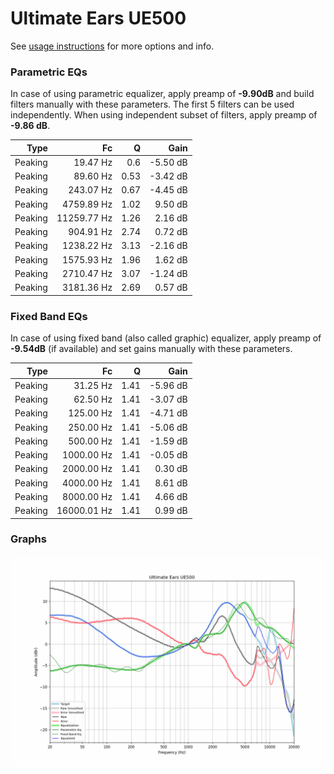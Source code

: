 # Ultimate Ears UE500
See [usage instructions](https://github.com/jaakkopasanen/AutoEq#usage) for more options and info.

### Parametric EQs
In case of using parametric equalizer, apply preamp of **-9.90dB** and build filters manually
with these parameters. The first 5 filters can be used independently.
When using independent subset of filters, apply preamp of **-9.86 dB**.

| Type    | Fc          |    Q | Gain     |
|--------:|------------:|-----:|---------:|
| Peaking | 19.47 Hz    | 0.6  | -5.50 dB |
| Peaking | 89.60 Hz    | 0.53 | -3.42 dB |
| Peaking | 243.07 Hz   | 0.67 | -4.45 dB |
| Peaking | 4759.89 Hz  | 1.02 | 9.50 dB  |
| Peaking | 11259.77 Hz | 1.26 | 2.16 dB  |
| Peaking | 904.91 Hz   | 2.74 | 0.72 dB  |
| Peaking | 1238.22 Hz  | 3.13 | -2.16 dB |
| Peaking | 1575.93 Hz  | 1.96 | 1.62 dB  |
| Peaking | 2710.47 Hz  | 3.07 | -1.24 dB |
| Peaking | 3181.36 Hz  | 2.69 | 0.57 dB  |

### Fixed Band EQs
In case of using fixed band (also called graphic) equalizer, apply preamp of **-9.54dB**
(if available) and set gains manually with these parameters.

| Type    | Fc          |    Q | Gain     |
|--------:|------------:|-----:|---------:|
| Peaking | 31.25 Hz    | 1.41 | -5.96 dB |
| Peaking | 62.50 Hz    | 1.41 | -3.07 dB |
| Peaking | 125.00 Hz   | 1.41 | -4.71 dB |
| Peaking | 250.00 Hz   | 1.41 | -5.06 dB |
| Peaking | 500.00 Hz   | 1.41 | -1.59 dB |
| Peaking | 1000.00 Hz  | 1.41 | -0.05 dB |
| Peaking | 2000.00 Hz  | 1.41 | 0.30 dB  |
| Peaking | 4000.00 Hz  | 1.41 | 8.61 dB  |
| Peaking | 8000.00 Hz  | 1.41 | 4.66 dB  |
| Peaking | 16000.01 Hz | 1.41 | 0.99 dB  |

### Graphs
![](./Ultimate%20Ears%20UE500.png)